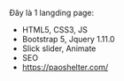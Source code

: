 Đây là 1 langding page:
  - HTML5, CSS3, JS
  - Bootstrap 5, Jquery 1.11.0
  - Slick slider, Animate
  - SEO
  - https://paoshelter.com/
